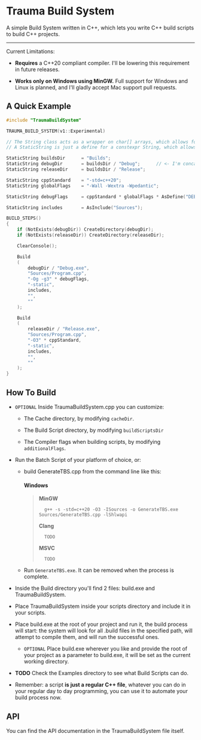 # Trauma Build System

A simple Build System written in C++, which lets you write C++ build scripts to build C++ projects.

---

Current Limitations:

- **Requires** a C++20 compliant compiler. I'll be lowering this requirement in future releases.

- **Works only on Windows using MinGW.** Full support for Windows and Linux is planned, and I'll gladly accept Mac support pull requests.

## A Quick Example

```cpp
#include "TraumaBuildSystem"

TRAUMA_BUILD_SYSTEM(v1::Experimental)

// The String class acts as a wrapper on char[] arrays, which allows for easier strings operations.
// A StaticString is just a define for a constexpr String, which allows to optimize out most of the String processing operations.

StaticString buildsDir      = "Builds";
StaticString debugDir       = buildsDir / "Debug";      // <- I'm concatenating Builds and Debug with a /, resulting in Builds/Debug!
StaticString releaseDir     = buildsDir / "Release";

StaticString cppStandard    = "-std=c++20";
StaticString globalFlags    = "-Wall -Wextra -Wpedantic";

StaticString debugFlags     = cppStandard * globalFlags * AsDefine("DEBUG_BUILD"); // <- the * indicates a concatenation with a white space in-between.

StaticString includes       = AsInclude("Sources");

BUILD_STEPS()
{
    if (NotExists(debugDir)) CreateDirectory(debugDir);
    if (NotExists(releaseDir)) CreateDirectory(releaseDir);

    ClearConsole();

    Build
    (
        debugDir / "Debug.exe",
        "Sources/Program.cpp",
        "-Og -g3" * debugFlags,
        "-static",
        includes,
        "",
        ""
    );

    Build
    (
        releaseDir / "Release.exe",
        "Sources/Program.cpp",
        "-O3" * cppStandard,
        "-static",
        includes,
        "",
        ""
    );
}
```

## How To Build

- `OPTIONAL` Inside TraumaBuildSystem.cpp you can customize:

    - The Cache directory, by modifying `cacheDir`.

    - The Build Script directory, by modifying `buildScriptsDir`

    - The Compiler flags when building scripts, by modifying `additionalFlags`.

- Run the Batch Script of your platform of choice, or:

    - build GenerateTBS.cpp from the command line like this:

        #### Windows

        > **MinGW**
        >
        >       g++ -s -std=c++20 -O3 -ISources -o GenerateTBS.exe Sources/GenerateTBS.cpp -lShlwapi
        >
        > **Clang**
        >
        >       TODO
        >
        > **MSVC**
        >
        >       TODO

    - Run `GenerateTBS.exe`. It can be removed when the process is complete.

- Inside the Build directory you'll find 2 files: build.exe and TraumaBuildSystem.

- Place TraumaBuildSystem inside your scripts directory and include it in your scripts.

- Place build.exe at the root of your project and run it, the build process will start: the system will look for all .build files in the specified path, will attempt to compile them, and will run the successful ones.

    - `OPTIONAL` Place build.exe wherever you like and provide the root of your project as a parameter to build.exe, it will be set as the current working directory.

- **TODO** Check the Examples directory to see what Build Scripts can do.

- Remember: a script **is just a regular C++ file**, whatever you can do in your regular day to day programming, you can use it to automate your build process now.

## API

You can find the API documentation in the TraumaBuildSystem file itself.
